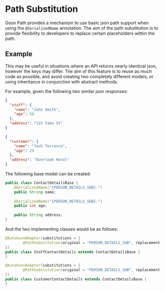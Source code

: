 Path Substitution
=
Gson Path provides a mechanism to use basic json path support when using the `@SerializedName` annotation. The aim of the path substitution is to provide flexibility to developers to replace certain placeholders within the path.

Example
-
This may be useful in situations where an API returns nearly identical json, however the keys may differ. The aim of this feature is to reuse as much code as possible, and avoid creating two completely different models, or using inheritance in conjunction with abstract methods.

For example, given the following two similar json responses:

```json
{
  "staff": {
    "name": "John Smith",
    "age": 50
  },
  "address": "123 Fake St"
}
```
```json
{
  "customer": {
    "name": "Jack Torrance",
    "age": 29
  },
  "address": "Overlook Hotel"
}
```

The following base model can be created:

```java
public class ContactDetailsBase {
    @SerializedName("{PERSON_DETAILS_SUB}.")
    public String name;
    
    @SerializedName("{PERSON_DETAILS_SUB}.")
    public int age;
    
    public String address;
}
```

And the two implementing classes would be as follows:

```java
@AutoGsonAdapter(substitutions = {
        @PathSubstitution(original = "PERSON_DETAILS_SUB", replacement = "staff")
})
public class StaffContactDetails extends ContactDetailsBase {
}
```
```java
@AutoGsonAdapter(substitutions = {
        @PathSubstitution(original = "PERSON_DETAILS_SUB", replacement = "customer")
})
public class CustomerContactDetails extends ContactDetailsBase {
}
```